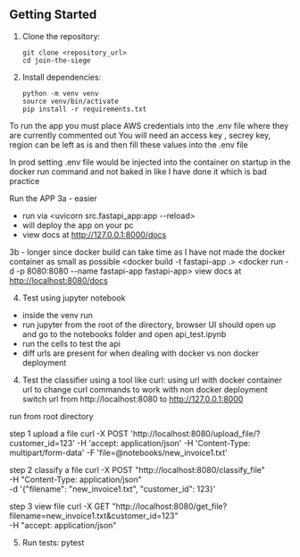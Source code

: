 

## Getting Started
1. Clone the repository:
    ```shell
    git clone <repository_url>
    cd join-the-siege
    ```

2. Install dependencies:
    ```shell
    python -m venv venv
    source venv/bin/activate
    pip install -r requirements.txt
    ```

To run the app you must place AWS credentials into the .env file where they are currently commented out
You will need an access key , secrey key, region can be left as is and then fill these values into the .env file

In prod setting .env file would be injected into the container on startup in the docker run command and not baked in like I have done it which is bad practice

Run the APP
3a - easier
- run via <uvicorn src.fastapi_app:app --reload>
- will deploy the app on your pc
- view docs at http://127.0.0.1:8000/docs

3b - longer since docker build can take time as I have not made the docker container as small as possible
<docker build -t fastapi-app .>
<docker run -d -p 8080:8080 --name fastapi-app fastapi-app>
view docs at <http://localhost:8080/docs>

4. Test using jupyter notebook
- inside the venv run <pip install jupyter>
- run jupyter from the root of the directory, browser UI should open up and go to the notebooks folder and open api_test.ipynb
- run the cells to test the api
- diff urls are present for when dealing with docker vs non docker deployment


4. Test the classifier using a tool like curl:
using url with docker container url
to change curl commands to work with non docker deployment switch url from http://localhost:8080 to http://127.0.0.1:8000

run from root directory

step 1 upload a file
curl -X POST   'http://localhost:8080/upload_file/?customer_id=123'   -H 'accept: application/json'   -H 'Content-Type: multipart/form-data'   -F 'file=@notebooks/new_invoice1.txt'

step 2 classify a file
curl -X POST "http://localhost:8080/classify_file" \
  -H "Content-Type: application/json" \
  -d '{"filename": "new_invoice1.txt", "customer_id": 123}'

step 3 view file 
curl -X GET "http://localhost:8080/get_file?filename=new_invoice1.txt&customer_id=123" \
  -H "accept: application/json"


5. Run tests:
    pytest
